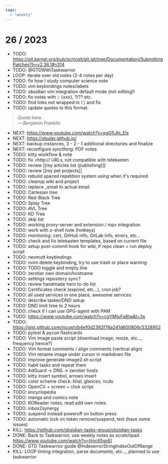 ```yaml
---
tags:
  - "weekly"
---
```


# 26 / 2023


- TODO:
https://git.kernel.org/pub/scm/git/git.git/tree/Documentation/SubmittingPatches?h=v2.36.1#n314
- TODO: @GTDWithTaskwarrior
- LOOP: iterate over old notes (2-4 notes per day)
- TODO: fix how I study computer science note
- TODO: vim keybindings notes/labels
- TODO: obsidian vim integration default mode (not editing!)
- TODO: fix notes with :: {xxx}, ?/?? etc.
- TODO: find links not wrapped in `[]` and fix
- TODO: update quotes to this format:
> Quote here.\
> —&thinsp;<cite>Benjamin Franklin</cite>
- NEXT: https://www.youtube.com/watch?v=qgG5Jhi_Els
- NEXT: https://sbulav.github.io/
- NEXT: backup instances, 3 - 2 - 1 additional directories and finalize
- NEXT: reconfigure syncthing: PDF notes
- TODO: kitty workflow & note
- TODO: fix <http:// URLs, not compatible with telekasten
- TODO: review [[my articles list (publishing)]]
- TODO: review [[my pet projects]]
- TODO: rebuild spaced repetition system using <!-- prettier-ignore-start -->
when it's required
- TODO: cleanup wiki and project
- TODO: replace \_email to actual email
- TODO: Cartesian tree
- TODO: Red-Black Tree
- TODO: Splay Tree
- TODO: AVL Tree
- TODO: KD Tree
- TODO: skip list
- TODO: working proxy-server and extension / mpv integration
- TODO: work with z-shell note (hotkeys)
- TODO: monitoring: cert, GitHub info, GitLab info, errors, etc...
- TODO: check and fix telekasten templates, based on current file
- TODO: setup post-commit hook for wiki, if repo clean = run deploy script
- TODO: neomutt keybindings
- TODO: nvim delete keybinding, try to use trash or place warning
- TODO: TODO toggle and empty line
- TODO: zerotier own domain/hostname
- TODO: settings repository sync?
- TODO: review handmade hero to-do list
- TODO: Certificates check (expired, etc...), cron job?
- TODO: all used services in one place, awesome services
- TODO: describe tasker/DND setup
- TODO: DND limit time to 2 hours
- TODO: check if I can use GPG-agent with PAM
- TODO: https://www.youtube.com/watch?v=cgYMtuFa8Iw&t=3s
- TODO: https://gist.github.com/nicosh/b4ef0d2392f78a241d600806c5328952
- TODO: pytest & pycon flashcards
- TODO: Vim image paste script (download image, resize, etc..., frequency
  hence?)
- TODO: Vim format comments / align comments (vertical align)
- TODO: Vim rename image under cursor in markdown file
- TODO: improve generate-image2.sh script
- TODO: habit tasks and repeat them
- TODO: AdGuard → DNS → zerotier hosts
- TODO: kitty insert symbol, arrows insert
- TODO: color scheme check: khal, glances, ncdu
- TODO: OpenCV + screen + click script
- TODO: encyclopedia
- TODO: manga and comics note
- TODO: KOReader notes, read add own notes
- TODO: inbox2synergy
- TODO: suspend instead poweroff on button press
- TODO: automatic lock on token remove/suspend, test (have some issues)
- KILL: https://github.com/obsidian-tasks-group/obsidian-tasks
- DONE: Back to Taskwarrior, use weekly notes as scratchpad.
        <https://www.youtube.com/watch?v=tijnc65soEI>
- DONE: GTD Taskwarrior guide @IndexerrorStringIndexOutOfRange
- KILL: LOOP timing integration, parse documents, etc..., planned to use
        taskwarrior
